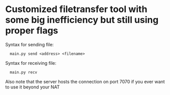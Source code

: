 # Customized filetransfer tool with some big inefficiency but still using proper flags


Syntax for sending file:
```
  main.py send <address> <filename>
```
Syntax for receiving file:
```
  main.py recv
```
Also note that the server hosts the connection on port 7070 if you ever want to use it beyond your NAT
